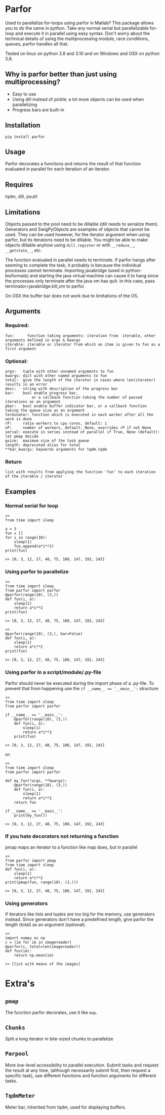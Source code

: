 # Parfor
Used to parallelize for-loops using parfor in Matlab? This package allows you to do the same in python.
Take any normal serial but parallelizable for-loop and execute it in parallel using easy syntax.
Don't worry about the technical details of using the multiprocessing module, race conditions, queues,
parfor handles all that. 

Tested on linux on python 3.8 and 3.10 and on Windows and OSX on python 3.8.

## Why is parfor better than just using multiprocessing?
- Easy to use
- Using dill instead of pickle: a lot more objects can be used when parallelizing
- Progress bars are built-in

## Installation
`pip install parfor`

## Usage
Parfor decorates a functions and returns the result of that function evaluated in parallel for each iteration of
an iterator.

## Requires
tqdm, dill, psutil

## Limitations
Objects passed to the pool need to be dillable (dill needs to serialize them). Generators and SwigPyObjects are examples
of objects that cannot be used. They can be used however, for the iterator argument when using parfor, but its
iterations need to be dillable. You might be able to make objects dillable anyhow using `dill.register` or with
`__reduce__`, `__getstate__`, etc.

The function evaluated in parallel needs to terminate. If parfor hangs after seeming to complete the task, it probably
is because the individual processes cannot terminate. Importing javabridge (used in python-bioformats) and starting the
java virtual machine can cause it to hang since the processes only terminate after the java vm has quit. In this case,
pass terminator=javabridge.kill_vm to parfor.

On OSX the buffer bar does not work due to limitations of the OS.

## Arguments
### Required:
    fun:      function taking arguments: iteration from  iterable, other arguments defined in args & kwargs
    iterable: iterable or iterator from which an item is given to fun as a first argument

### Optional:
    args:   tuple with other unnamed arguments to fun
    kwargs: dict with other named arguments to fun
    total:  give the length of the iterator in cases where len(iterator) results in an error
    desc:   string with description of the progress bar
    bar:    bool enable progress bar,
                or a callback function taking the number of passed iterations as an argument
    pbar:   bool enable buffer indicator bar, or a callback function taking the queue size as an argument
    terminator: function which is executed in each worker after all the work is done
    rP:     ratio workers to cpu cores, default: 1
    nP:     number of workers, default, None, overrides rP if not None
    serial: execute in series instead of parallel if True, None (default): let pmap decide
    qsize:  maximum size of the task queue
    length: deprecated alias for total
    **bar_kwargs: keywords arguments for tqdm.tqdm

### Return
    list with results from applying the function 'fun' to each iteration of the iterable / iterator

## Examples
### Normal serial for loop
    <<
    from time import sleep

    a = 3
    fun = []
    for i in range(10):
        sleep(1)
        fun.append(a*i**2)
    print(fun)

    >> [0, 3, 12, 27, 48, 75, 108, 147, 192, 243]
    
### Using parfor to parallelize
    <<
    from time import sleep
    from parfor import parfor
    @parfor(range(10), (3,))
    def fun(i, a):
        sleep(1)
        return a*i**2
    print(fun)

    >> [0, 3, 12, 27, 48, 75, 108, 147, 192, 243]

    <<
    @parfor(range(10), (3,), bar=False)
    def fun(i, a):
        sleep(1)
        return a*i**2
    print(fun)

    >> [0, 3, 12, 27, 48, 75, 108, 147, 192, 243]

### Using parfor in a script/module/.py-file
Parfor should never be executed during the import phase of a .py-file. To prevent that from happening
use the `if __name__ == '__main__':` structure:

    <<
    from time import sleep
    from parfor import parfor
    
    if __name__ == '__main__':
        @parfor(range(10), (3,))
        def fun(i, a):
            sleep(1)
            return a*i**2
        print(fun)

    >> [0, 3, 12, 27, 48, 75, 108, 147, 192, 243]    
or:

    <<
    from time import sleep
    from parfor import parfor
    
    def my_fun(*args, **kwargs):
        @parfor(range(10), (3,))
        def fun(i, a):
            sleep(1)
            return a*i**2
        return fun
    
    if __name__ == '__main__':
        print(my_fun())

    >> [0, 3, 12, 27, 48, 75, 108, 147, 192, 243]

### If you hate decorators not returning a function
pmap maps an iterator to a function like map does, but in parallel

    <<
    from parfor import pmap
    from time import sleep
    def fun(i, a):
        sleep(1)
        return a*i**2
    print(pmap(fun, range(10), (3,)))

    >> [0, 3, 12, 27, 48, 75, 108, 147, 192, 243]     
    
### Using generators
If iterators like lists and tuples are too big for the memory, use generators instead.
Since generators don't have a predefined length, give parfor the length (total) as an argument (optional). 
    
    <<
    import numpy as np
    c = (im for im in imagereader)
    @parfor(c, total=len(imagereader))
    def fun(im):
        return np.mean(im)
        
    >> [list with means of the images]
    
# Extra's
## `pmap`
The function parfor decorates, use it like `map`.

## `Chunks`
Split a long iterator in bite-sized chunks to parallelize

## `Parpool`
More low-level accessibility to parallel execution. Submit tasks and request the result at any time,
(although necessarily submit first, then request a specific task), use different functions and function
arguments for different tasks.

## `TqdmMeter`
Meter bar, inherited from tqdm, used for displaying buffers.
